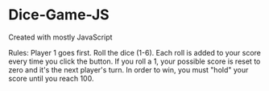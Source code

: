 # Dice-Game-JS

Created with mostly JavaScript

Rules:
Player 1 goes first. Roll the dice (1-6). Each roll is added to your score every time you click the button. If you roll a 1, your possible score is reset to zero and it's the next player's turn. In order to win, you must "hold" your score until you reach 100.
